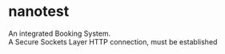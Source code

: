 # nanotest
An integrated Booking System. <br>
A Secure Sockets Layer HTTP connection, must be established
